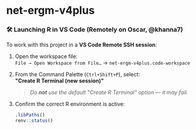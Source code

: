 # net-ergm-v4plus

### 🛠 Launching R in VS Code (Remotely on Oscar, @khanna7)

To work with this project in a **VS Code Remote SSH session**:

1. Open the workspace file:  
   `File → Open Workspace from File…` → `net-ergm-v4plus.code-workspace`

2. From the Command Palette (`Ctrl+Shift+P`), select:  
   **"Create R Terminal (new session)"**  
   > _Do **not** use the default "Create R Terminal" option — it may fail._

3. Confirm the correct R environment is active:
   ```r
   .libPaths()
   renv::status()
   ```


